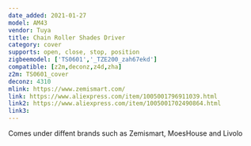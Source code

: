 ```yaml
---
date_added: 2021-01-27
model: AM43
vendor: Tuya
title: Chain Roller Shades Driver
category: cover
supports: open, close, stop, position
zigbeemodel: ['TS0601','_TZE200_zah67ekd']
compatible: [z2m,deconz,z4d,zha]
z2m: TS0601_cover
deconz: 4310
mlink: https://www.zemismart.com/
link: https://www.aliexpress.com/item/1005001796911039.html
link2: https://www.aliexpress.com/item/1005001702490864.html
link3: 
---
```


Comes under diffent brands such as Zemismart, MoesHouse and Livolo

